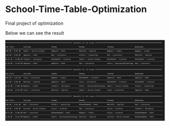 # School-Time-Table-Optimization
Final project of optimization


Below we can see the result

<img src="./images/result.png" alt="result">
